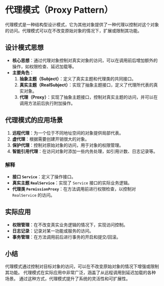 # 代理模式（Proxy Pattern）

代理模式是一种结构型设计模式，它为其他对象提供了一种代理以控制对这个对象的访问。代理模式可以在不改变原始对象的情况下，扩展或限制其功能。

## 设计模式思想

- **核心思想**：通过代理对象控制对真实对象的访问，可以在调用前后增加额外的操作，如权限检查、延迟加载等。
- **主要角色**：
    1. **抽象主题（Subject）**：定义了真实主题和代理类的共同接口。
    2. **真实主题（RealSubject）**：实现了抽象主题接口，定义了代理所代表的真实对象。
    3. **代理（Proxy）**：实现了抽象主题接口，控制对真实主题的访问，并可以在调用方法前后执行附加操作。

## 代理模式的应用场景

1. **远程代理**：为一个位于不同地址空间的对象提供局部代表。
2. **虚代理**：根据需要创建开销很大的对象。
3. **保护代理**：控制对原始对象的访问，用于对象的权限管理。
4. **智能引用代理**：在访问对象时添加一些内务处理，如引用计数、日志记录等。

### 解释

- **接口 `Service`**：定义了操作接口。
- **真实主题 `RealService`**：实现了 `Service` 接口的实际业务逻辑。
- **代理类 `PermissionProxy`**：在方法调用前进行权限检查，以控制对 `RealService` 的访问。

## 实际应用

- **权限管理**：在不改变真实业务逻辑的情况下，实现访问控制。
- **日志记录**：记录对某一功能或服务的访问。
- **事务管理**：在方法调用前后进行事务的开启和提交/回滚。

## 小结

代理模式通过控制对目标对象的访问，可以在不改变原始对象的情况下增强或限制其功能。
代理模式在实际应用中非常广泛，涵盖了从远程调用到延迟加载的各种场景。
通过这种方式，代理模式提升了系统的灵活性和可扩展性。

```


